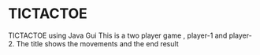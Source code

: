 # TICTACTOE
TICTACTOE using Java Gui This is a two player game , player-1 and player-2. The title shows the movements and the end result
